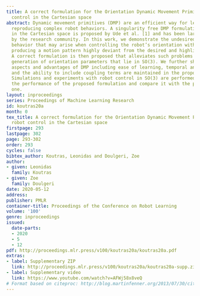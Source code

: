 ```yaml
---
title: A correct formulation for the Orientation Dynamic Movement Primitives for robot
  control in the Cartesian space
abstract: Dynamic movement primitives (DMP) are an efficient way for learning and
  reproducing complex robot behaviors. A singularity free DMP formulation for orientation
  in the Cartesian space is proposed by Ude et al. [1] and has been largely adopted
  by the research community. In this work, we demonstrate the undesired oscillatory
  behavior that may arise when controlling the robot’s orientation with this formulation,
  producing a motion pattern highly deviant from the desired and highlight its source.
  A correct formulation is then proposed that alleviates such problems while guaranteeing
  generation of orientation parameters that lie in SO(3). We further show that all
  aspects and advantages of DMP including ease of learning, temporal and spatial scaling
  and the ability to include coupling terms are maintained in the proposed formulation.
  Simulations and experiments with robot control in SO(3) are performed to demonstrate
  the performance of the proposed formulation and compare it with the previously adopted
  one.
layout: inproceedings
series: Proceedings of Machine Learning Research
id: koutras20a
month: 0
tex_title: A correct formulation for the Orientation Dynamic Movement Primitives for
  robot control in the Cartesian space
firstpage: 293
lastpage: 302
page: 293-302
order: 293
cycles: false
bibtex_author: Koutras, Leonidas and Doulgeri, Zoe
author:
- given: Leonidas
  family: Koutras
- given: Zoe
  family: Doulgeri
date: 2020-05-12
address: 
publisher: PMLR
container-title: Proceedings of the Conference on Robot Learning
volume: '100'
genre: inproceedings
issued:
  date-parts:
  - 2020
  - 5
  - 12
pdf: http://proceedings.mlr.press/v100/koutras20a/koutras20a.pdf
extras:
- label: Supplementary ZIP
  link: http://proceedings.mlr.press/v100/koutras20a/koutras20a-supp.zip
- label: Supplementary video
  link: https://www.youtube.com/watch?v=AFWj58x8veQ
# Format based on citeproc: http://blog.martinfenner.org/2013/07/30/citeproc-yaml-for-bibliographies/
---
```


